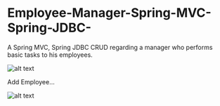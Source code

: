 # Employee-Manager-Spring-MVC-Spring-JDBC-
A Spring MVC, Spring JDBC CRUD regarding a manager who performs basic tasks to his employees.

![alt text](https://github.com/AndiBraimllari/Employee-Manager-Spring-MVC-Spring-JDBC-/blob/master/cr.PNG)

Add Employee...

![alt text](https://github.com/AndiBraimllari/Employee-Manager-Spring-MVC-Spring-JDBC-/blob/master/cr1.PNG)
